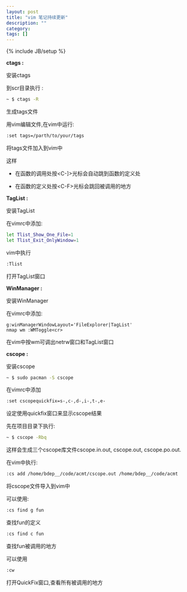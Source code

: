 ```yaml
---
layout: post
title: "vim 笔记持续更新"
description: ""
category: 
tags: []
---
```

{% include JB/setup %}

__ctags :__

安装ctags

到scr目录执行 :

```bash
~ $ ctags -R
```

生成tags文件

用vim编辑文件,在vim中运行:

```bash
:set tags=/parth/to/your/tags
```

将tags文件加入到vim中

这样

- 在函数的调用处按\<C-\]\>光标会自动跳到函数的定义处

- 在函数的定义处按\<C-F\>光标会跳回被调用的地方

__TagList :__

安装TagList

在vimrc中添加:

```bash
let Tlist_Show_One_File=1
let Tlist_Exit_OnlyWindow=1
```

vim中执行

```bash
:Tlist
```
打开TagList窗口

__WinManager :__

安装WinManager

在vimrc中添加:

```baslet 
g:winManagerWindowLayout='FileExplorer|TagList'
nmap wm :WMToggle<cr>
```

在vim中按wm可调出netrw窗口和TagList窗口

__cscope :__

安装cscope

```bash
~ $ sudo pacman -S cscope
```

在vimrc中添加

```bash
:set cscopequickfix=s-,c-,d-,i-,t-,e-
```

设定使用quickfix窗口来显示cscope结果

先在项目目录下执行:

```bash
~ $ cscope -Rbq
```

这样会生成三个cscope库文件cscope.in.out, cscope.out, cscope.po.out.

在vim中执行:

```bash
:cs add /home/bdep__/code/acmt/cscope.out /home/bdep__/code/acmt
```

将cscope文件导入到vim中

可以使用:

```bash
:cs find g fun
```

查找fun的定义

```bash
:cs find c fun
```

查找fun被调用的地方

可以使用

```bash
:cw
```

打开QuickFix窗口,查看所有被调用的地方

